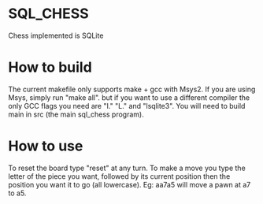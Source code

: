 # SQL_CHESS
Chess implemented is SQLite

# How to build
The current makefile only supports make + gcc with Msys2. If you are using Msys, simply run "make all". but if you want to use a different compiler the only GCC 
flags you need are "I." "L." and "lsqlite3". You will need to build main in src (the main sql_chess program). 

# How to use
To reset the board type "reset" at any turn.
To make a move you type the letter of the piece you want, followed by its current position then the position you want it to go (all lowercase). 
Eg: aa7a5 will move a pawn at a7 to a5.
